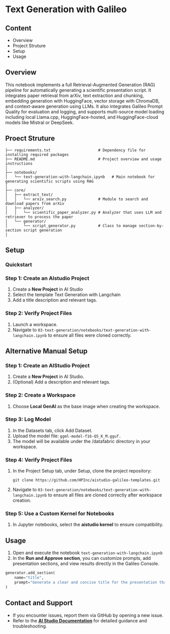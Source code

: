 # Text Generation with Galileo

## Content
- Overview
- Project Struture
- Setup
- Usage

## Overview 
This notebook implements a full Retrieval-Augmented Generation (RAG) pipeline for automatically generating a scientific presentation script. It integrates paper retrieval from arXiv, text extraction and chunking, embedding generation with HuggingFace, vector storage with ChromaDB, and context-aware generation using LLMs. It also integrates Galileo Prompt Quality for evaluation and logging, and supports multi-source model loading including local Llama.cpp, HuggingFace-hosted, and HuggingFace-cloud models like Mistral or DeepSeek.

## Proect Struture
```
├── requirements.txt                     # Dependency file for installing required packages
├── README.md                            # Project overview and usage instructions
│
├── notebooks/
│   └── text-generation-with-langchain.ipynb   # Main notebook for generating scientific scripts using RAG
│
├── core/
│   ├── extract_text/
│   │   └── arxiv_search.py              # Module to search and download papers from arXiv
│   ├── analyzer/
│   │   └── scientific_paper_analyzer.py # Analyzer that uses LLM and retriever to process the paper
│   └── generator/
│       └── script_generator.py          # Class to manage section-by-section script generation
│

```

## Setup

### Quickstart

### Step 1: Create an AIstudio Project
1. Create a **New Project** in AI Studio
2. Select the template Text Generation with Langchain
3. Add a title description and relevant tags.

### Step 2: Verify Project Files
1. Launch a workspace.
2. Navigate to `03-text-generation/notebooks/text-generation-with-langchain.ipynb` to ensure all files were cloned correctly.


## Alternative Manual Setup

### Step 1: Create an AIStudio Project
1. Create a **New Project** in AI Studio.   
2. (Optional) Add a description and relevant tags.

### Step 2: Create a Workspace
1. Choose **Local GenAI** as the base image when creating the workspace.

### Step 3: Log Model
1. In the Datasets tab, click Add Dataset.
2. Upload the model file: `ggml-model-f16-Q5_K_M.gguf.`
3. The model will be available under the /datafabric directory in your workspace.

### Step 4: Verify Project Files  
1. In the Project Setup tab, under Setup, clone the project repository:
   ```
   git clone https://github.com/HPInc/aistudio-galileo-templates.git
   ```  
2. Navigate to `03-text-generation/notebooks/text-generation-with-langchain.ipynb` to ensure all files are cloned correctly after workspace creation.  

### Step 5: Use a Custom Kernel for Notebooks  
1. In Jupyter notebooks, select the **aistudio kernel** to ensure compatibility.

## Usage 
1. Open and execute the notebook `text-generation-with-langchain.ipynb`
2. In the **Run and Approve section**, you can customize prompts, add presentation sections, and view results directly in the Galileo Console.
```python
generator.add_section(
    name="title",
    prompt="Generate a clear and concise title for the presentation that reflects the content. Add a subtitle if needed. Respond using natural language only."
)
```



## Contact and Support  
- If you encounter issues, report them via GitHub by opening a new issue.  
- Refer to the **[AI Studio Documentation](https://zdocs.datascience.hp.com/docs/aistudio/overview)** for detailed guidance and troubleshooting.  